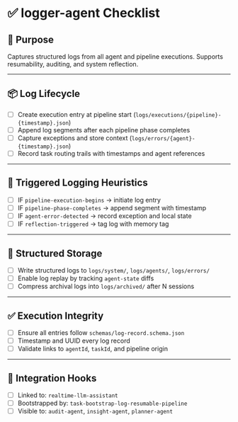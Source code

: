 # ✅ logger-agent Checklist

## 🧭 Purpose
Captures structured logs from all agent and pipeline executions. Supports resumability, auditing, and system reflection.

---

## 📦 Log Lifecycle
- [ ] Create execution entry at pipeline start (`logs/executions/{pipeline}-{timestamp}.json`)
- [ ] Append log segments after each pipeline phase completes
- [ ] Capture exceptions and store context (`logs/errors/{agent}-{timestamp}.json`)
- [ ] Record task routing trails with timestamps and agent references

---

## 🔁 Triggered Logging Heuristics
- [ ] IF `pipeline-execution-begins` → initiate log entry
- [ ] IF `pipeline-phase-completes` → append segment with timestamp
- [ ] IF `agent-error-detected` → record exception and local state
- [ ] IF `reflection-triggered` → tag log with memory tag

---

## 🧠 Structured Storage
- [ ] Write structured logs to `logs/system/`, `logs/agents/`, `logs/errors/`
- [ ] Enable log replay by tracking `agent-state` diffs
- [ ] Compress archival logs into `logs/archived/` after N sessions

---

## ✅ Execution Integrity
- [ ] Ensure all entries follow `schemas/log-record.schema.json`
- [ ] Timestamp and UUID every log record
- [ ] Validate links to `agentId`, `taskId`, and pipeline origin

---

## 📎 Integration Hooks
- [ ] Linked to: `realtime-llm-assistant`
- [ ] Bootstrapped by: `task-bootstrap-log-resumable-pipeline`
- [ ] Visible to: `audit-agent`, `insight-agent`, `planner-agent`
